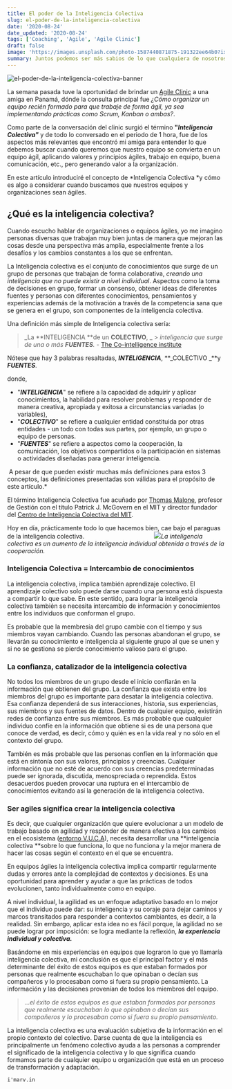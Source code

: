 ```yaml
---
title: El poder de la Inteligencia Colectiva
slug: el-poder-de-la-inteligencia-colectiva
date: '2020-08-24'
date_updated: '2020-08-24'
tags: ['Coaching', 'Agile', 'Agile Clinic']
draft: false
image: 'https://images.unsplash.com/photo-1587440871875-191322ee64b0?ixlib=rb-1.2.1&q=80&fm=jpg&crop=entropy&cs=tinysrgb&w=2000&fit=max&ixid=eyJhcHBfaWQiOjExNzczfQ'
summary: Juntos podemos ser más sabios de lo que cualquiera de nosotros puede ser solo. Necesitamos saber cómo aprovechar esa sabiduría.
---
```


![el-poder-de-la-inteligencia-colectiva-banner](https://images.unsplash.com/photo-1587440871875-191322ee64b0?ixlib=rb-1.2.1&q=80&fm=jpg&crop=entropy&cs=tinysrgb&w=2000&fit=max&ixid=eyJhcHBfaWQiOjExNzczfQ)

La semana pasada tuve la oportunidad de brindar un [Agile Clinic](/agile-clinic/) a una amiga en Panamá, dónde la consulta principal fue _¿Cómo organizar un equipo recién formado para que trabaje de forma ágil, ya sea implementando prácticas como Scrum, Kanban o ambas?_.

Como parte de la conversación del clinic surgió el término **"_Inteligencia Colectiva"_** y de todo lo conversado en el periodo de 1 hora, fue de los aspectos más relevantes que encontró mi amiga para entender lo que debemos buscar cuando queremos que nuestro equipo se convierta en un equipo ágil, aplicando valores y principios ágiles, trabajo en equipo, buena comunicación, etc., pero generando valor a la organización.

En este artículo introduciré el concepto de *Inteligencia Colectiva *y cómo es algo a considerar cuando buscamos que nuestros equipos y organizaciones sean ágiles.

## ¿Qué es la inteligencia colectiva?

Cuando escucho hablar de organizaciones o equipos ágiles, yo me imagino personas diversas que trabajan muy bien juntas de manera que mejoran las cosas desde una perspectiva más amplia, especialmente frente a los desafíos y los cambios constantes a los que se enfrentan.

La Inteligencia colectiva es el conjunto de conocimientos que surge de un grupo de personas que trabajan de forma colaborativa, _creando una inteligencia que no puede existir a nivel individual_. Aspectos como la toma de decisiones en grupo, formar un consenso, obtener ideas de diferentes fuentes y personas con diferentes conocimientos, pensamientos y experiencias además de la motivación a través de la competencia sana que se genera en el grupo, son componentes de la inteligencia colectiva.

Una definición más simple de Inteligencia colectiva sería:

> _La **INTELIGENCIA **de un **COLECTIVO**, _ > *‌‌inteligencia que surge de una o más **FUENTES**.*‌‌ - [The Co-intelligence institute](https://www.co-intelligence.org/)

Nótese que hay 3 palabras resaltadas, **_INTELIGENCIA_**, **_COLECTIVO _**y **_FUENTES_**.

donde,

- "**_INTELIGENCIA_**" se refiere a la capacidad de adquirir y aplicar conocimientos, la habilidad para resolver problemas y responder de manera creativa, apropiada y exitosa a circunstancias variadas (o variables),
- "**_COLECTIVO_**" se refiere a cualquier entidad constituida por otras entidades - un todo con todas sus partes, por ejemplo, un grupo o equipo de personas.
- "**_FUENTES_**" se refiere a aspectos como la cooperación, la comunicación, los objetivos compartidos o la participación en sistemas o actividades diseñadas para generar inteligencia.

_‌_ A pesar de que pueden existir muchas más definiciones para estos 3 conceptos, las definiciones presentadas son válidas para el propósito de este artículo.\*

El término Inteligencia Colectiva fue acuñado por [Thomas Malone](https://mitsloan.mit.edu/faculty/directory/thomas-w-malone), profesor de Gestión con el título Patrick J. McGovern en el MIT y director fundador del [Centro de Inteligencia Colectiva del MIT](https://cci.mit.edu/).

Hoy en día, prácticamente todo lo que hacemos bien, cae bajo el paraguas de la inteligencia colectiva.‌                                        
![](https://digitalpress.fra1.cdn.digitaloceanspaces.com/cd0euxp/2020/08/image-11.png)_La inteligencia colectiva es un aumento de la inteligencia individual obtenida a través de la cooperación._

### Inteligencia Colectiva = Intercambio de conocimientos

La inteligencia colectiva, implica también aprendizaje colectivo. El aprendizaje colectivo solo puede darse cuando una persona está dispuesta a compartir lo que sabe. En este sentido, para lograr la inteligencia colectiva también se necesita intercambio de información y conocimientos entre los individuos que conforman el grupo.

Es probable que la membresía del grupo cambie con el tiempo y sus miembros vayan cambiando. Cuando las personas abandonan el grupo, se llevarán su conocimiento e inteligencia al siguiente grupo al que se unen y si no se gestiona se pierde conocimiento valioso para el grupo.

### La confianza, catalizador de la inteligencia colectiva

No todos los miembros de un grupo desde el inicio confiarán en la información que obtienen del grupo. La confianza que exista entre los miembros del grupo es importante para desatar la inteligencia colectiva. Esa confianza dependerá de sus interacciones, historia, sus experiencias, sus miembros y sus fuentes de datos. Dentro de cualquier equipo, existirán redes de confianza entre sus miembros. Es más probable que cualquier individuo confíe en la información que obtiene si es de una persona que conoce de verdad, es decir, cómo y quién es en la vida real y no sólo en el contexto del grupo.

También es más probable que las personas confíen en la información que está en sintonía con sus valores, principios y creencias. Cualquier información que no esté de acuerdo con sus creencias predeterminadas puede ser ignorada, discutida, menospreciada o reprendida. Estos desacuerdos pueden provocar una ruptura en el intercambio de conocimientos evitando así la generación de la inteligencia colectiva.

### Ser agiles significa crear la inteligencia colectiva

Es decir, que cualquier organización que quiere evolucionar a un modelo de trabajo basado en agilidad y responder de manera efectiva a los cambios en el ecosistema ([entorno V.U.C.A](/vuca-organizacion-positiva/)), necesita desarrollar una **inteligencia colectiva **sobre lo que funciona, lo que no funciona y la mejor manera de hacer las cosas según el contexto en el que se encuentra.

En equipos ágiles la inteligencia colectiva implica compartir regularmente dudas y errores ante la complejidad de contextos y decisiones. Es una oportunidad para aprender y ayudar a que las prácticas de todos evolucionen, tanto individualmente como en equipo.

A nivel individual, la agilidad es un enfoque adaptativo basado en lo mejor que el individuo puede dar: su inteligencia y su coraje para dejar caminos y marcos transitados para responder a contextos cambiantes, es decir, a la realidad. Sin embargo, aplicar esta idea no es fácil porque, la agilidad no se puede lograr por imposición: se logra mediante la reflexión, **_la experiencia individual y colectiva._**

Basándome en mis experiencias en equipos que lograron lo que yo llamaría inteligencia colectiva, mi conclusión es que el principal factor y el más determinante del éxito de estos equipos es que estaban formados por personas que realmente escuchaban lo que opinaban o decían sus compañeros y lo procesaban como si fuera su propio pensamiento. La información y las decisiones provenían de todos los miembros del equipo.

> …_el éxito de estos equipos es que estaban formados por personas que realmente escuchaban lo que opinaban o decían sus compañeros y lo procesaban como si fuera su propio pensamiento._

La inteligencia colectiva es una evaluación subjetiva de la información en el propio contexto del colectivo. Darse cuenta de que la inteligencia es principalmente un fenómeno colectivo ayuda a las personas a comprender el significado de la inteligencia colectiva y lo que significa cuando formamos parte de cualquier equipo u organización que está en un proceso de transformación y adaptación.

    i'marv.in
